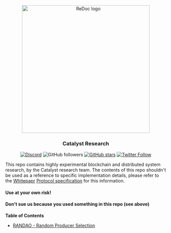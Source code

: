 <div align="center">
  <img alt="ReDoc logo" src="https://raw.githubusercontent.com/catalyst-network/Community/master/media-pack/logo.png" width="400px" />

  ### Catalyst Research
 
[![Discord](https://img.shields.io/discord/629667101774446593?color=blueviolet&label=discord)](https://discord.gg/anTP7xm)
![GitHub followers](https://img.shields.io/github/followers/catalyst-network?style=social)
[![GitHub stars](https://img.shields.io/github/stars/catalyst-network/community?style=social)](https://github.com/catalyst-network/protocol-protobuffs/stargazers)
[![Twitter Follow](https://img.shields.io/twitter/follow/catalystnetorg?style=social)](https://twitter.com/catalystnetorg)
</div>

This repo contains highly experimental blockchain and distributed system research, by the Catalyst research team. The contents of this repo shouldn't be used as a reference to specific implementation details, please refer to the [Whitepapr](https://github.com/catalyst-network/whitepaper) [Protocol specification](https://github.com/catalyst-network/protocol-protobuffs) for this information.

#### Use at your own risk!
#### Don't sue us because you used something in this repo (see above)

**Table of Contents**
<!-- TOC -->
  - [RANDAO - Random Producer Selection](https://github.com/catalyst-network/research/blob/master/poc-producer-selection/random-producer-assignment.pdf)
<!-- /TOC --> 

